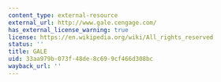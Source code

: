```yaml
---
content_type: external-resource
external_url: http://www.gale.cengage.com/
has_external_license_warning: true
license: https://en.wikipedia.org/wiki/All_rights_reserved
status: ''
title: GALE
uid: 33aa979b-073f-48de-8c69-9cf466d308bc
wayback_url: ''
---
```

